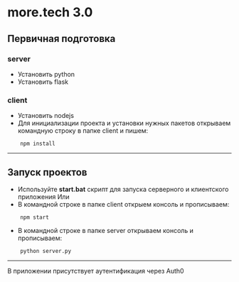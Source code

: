 # more.tech 3.0

## Первичная подготовка
### server
- Установить python 
- Установить flask 

### client
- Установить nodejs
- Для инициализации проекта и установки нужных пакетов открываем командную строку в папке client и пишем: 
``` 
    npm install 
```
____

## Запуск проектов
- Используйте **start.bat** скрипт для запуска серверного и клиентского приложения
Или
- В командной строке в папке client открыем консоль и прописываем:
```
	npm start
```
- В командной строке в папке server открываем консоль и прописываем:
```
	python server.py
```
____

В приложении присутствует аутентификация через Auth0
